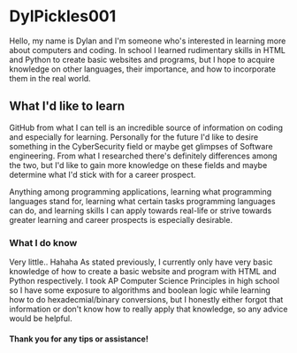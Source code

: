 # DylPickles001

Hello, my name is Dylan and I'm someone who's interested in learning more about computers and coding. In school I learned rudimentary skills in HTML and Python to create basic websites and programs, but I hope to acquire knowledge on other languages, their importance, and how to incorporate them in the real world. 

## What I'd like to learn

GitHub from what I can tell is an incredible source of information on coding and especially for learning. Personally for the future I'd like to desire something in the CyberSecurity field or maybe get glimpses of Software engineering. From what I researched there's definitely differences among the two, but I'd like to gain more knowledge on these fields and maybe determine what I'd stick with for a career prospect.

Anything among programming applications, learning what programming languages stand for, learning what certain tasks programming languages can do, and learning skills I can apply towards real-life or strive towards greater learning and career prospects is especially desirable.

### What I do know

Very little.. Hahaha 
As stated previously, I currently only have very basic knowledge of how to create a basic website and program with HTML and Python respectively. I took AP Computer Science Principles in high school so I have some exposure to algorithms and boolean logic while learning how to do hexadecmial/binary conversions, but I honestly either forgot that information or don't know how to really apply that knowledge, so any advice would be helpful.

#### Thank you for any tips or assistance!
